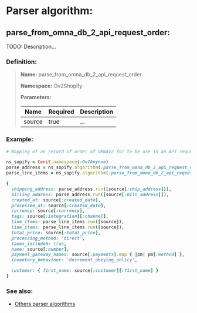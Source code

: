 # Parser algorithm:
 
## parse_from_omna_db_2_api_request_order:

TODO: Description...
    
### Definition:

> **Name:** parse_from_omna_db_2_api_request_order
> 
> **Namespace:** Ov2Shopify
>
> **Parameters:**
> 
> | Name | Required | Description |
> | --- | --- | --- |
> | source | true | ... |

### Example:
```RUBY
# Mapping of an record of order of OMNAv2 for to be use in an API request for an integration of this channel.

ns_sopify = Cenit.namespace(:Ov2Anyone)
parse_address = ns_sopify.algorithm(:parse_from_omna_db_2_api_request_order_address)
parse_line_items = ns_sopify.algorithm(:parse_from_omna_db_2_api_request_order_line_items)

{
  shipping_address: parse_address.run([source[:ship_address]]),
  billing_address: parse_address.run([source[:bill_address]]),
  created_at: source[:created_date],
  processed_at: source[:created_date],
  currency: source[:currency],
  tags: source[:integration][:channel],
  line_items: parse_line_items.run([source]),
  line_items: parse_line_items.run([source]),
  total_price: source[:total_price],
  processing_method: 'direct',
  taxes_included: true,
  name: source[:number],
  payment_gateway_names: source[:payments].map { |pm| pm[:method] },
  inventory_behaviour: 'decrement_obeying_policy',

  customer: { first_name: source[:customer][:first_name] }
}
```

### See also:
* [Others parser algorithms](overview?id=parse_from_omna_db_2_api_request_order)